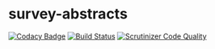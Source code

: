 # survey-abstracts

[![Codacy Badge](https://api.codacy.com/project/badge/Grade/939073a84a854e278c20eed03b794718)](https://app.codacy.com/app/TonisOrmisson/survey-abstracts?utm_source=github.com&utm_medium=referral&utm_content=dameter/survey-abstracts&utm_campaign=badger)
[![Build Status](https://travis-ci.org/dameter/survey-abstracts.svg?branch=master)](https://travis-ci.org/dameter/survey-abstracts)
[![Scrutinizer Code Quality](https://scrutinizer-ci.com/g/dameter/survey-abstracts/badges/quality-score.png?b=master)](https://scrutinizer-ci.com/g/dameter/survey-abstracts/?branch=master)
